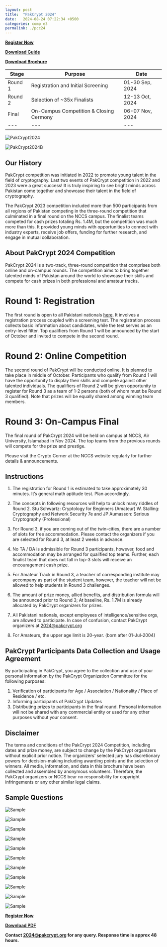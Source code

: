```yaml
---
layout: post
title:  "PakCrypt 2024"
date:   2024-08-24 07:22:34 +0500
categories: comp e3
permalink: ./pcc24
---
```


**[Register Now](https://bit.ly/pc24reg)**

**[Download Guide]({{site.url}}/{{site.baseurl}}/assets/doc/PC24B-R4.pdf)**

**[Download Brochure]({{site.url}}/{{site.baseurl}}/assets/doc/brochure2024pc.pdf)**

| Stage | Purpose | Date |
|---|---|---|
| Round 1 | Registration and Initial Screening | 01-30 Sep, 2024 |
| Round 2 | Selection of ~35x Finalists | 12-13 Oct, 2024 |
| Final | On-Campus Competition & Closing Cermony | 06-07 Nov, 2024 |
|---|---|---|

![PakCrypt2024]({{site.url}}/{{site.baseurl}}/assets/doc/S/1.png)

![PakCrypt2024B]({{site.url}}/{{site.baseurl}}/assets/doc/S/2.png)

## Our History
PakCrypt competition was initiated in 2022 to promote young talent in the field of cryptography. Last two events of PakCrypt competition in 2022 and 2023 were a great success! It is truly inspiring to see bright minds across Pakistan come together and showcase their talent in the field of cryptography. 

The PakCrypt 2023 competition included more than 500 participants from all regions of Pakistan competing in the three-round competition that culminated in a final round on the NCCS campus. The finalist teams competed for cash prizes totaling Rs. 1.4M, but the competition was much more than this. It provided young minds with opportunities to connect with industry experts, receive job offers, funding for further research, and engage in mutual collaboration. 

## About PakCrypt 2024 Competition
PakCrypt 2024 is a two-track, three-round competition that comprises both online and on-campus rounds. The competition aims to bring together talented minds of Pakistan around the world to showcase their skills and compete for cash prizes in both professional and amateur tracks.

# Round 1: Registration 				       
The first round is open to all Pakistani nationals [here](https://bit.ly/pc24reg). It involves a registration process coupled with a screening test. The registration process collects basic information about candidates, while the test serves as an entry-level filter.
Top qualifiers from Round 1 will be announced by the start of October and invited to compete in the second round.

# Round 2: Online Competition
The second round of PakCrypt will be conducted online. It is planned to take place in middle of October. Participants who qualify from Round 1 will have the opportunity to display their skills and compete against other talented individuals. The qualifiers of Round 2 will be given opportunity to register for Round 3 as a team of 1-2 persons  (both of whom must be Round 3 qualified). Note that prizes will be equally shared among winning team members. 

# Round 3: On-Campus Final
The final round of PakCrypt 2024 will be held on campus at NCCS, Air University, Islamabad in Nov 2024. The top teams from the previous rounds will compete for the prize and prestige. 

Please visit the Crypto Corner at the NCCS website regularly for further details & announcements. 

## Instructions
1. The registration for Round 1 is estimated to take approximately 30 minutes. It’s general math aptitude test.  Plan accordingly. 

2. The concepts in following resources will help to unlock many riddles of Round 2.
Stu Schwartz: Cryptology for Beginners (Amateur)
W. Stalling: Cryptography and Network Security 7e and JP Aumasson: Serious Cryptography (Professional)

3. For Round 3, if you are coming out of the twin-cities, there are a number of slots for free accommodation. Please contact the organizers if you are selected for Round 3, at least 2 weeks in advance.

4. No TA / DA is admissible for Round 3 participants, however, food and accommodation may be arranged for qualified top teams. Further, each finalist team that does not fall in top-3 slots will receive an encouragement cash prize.

5. For Amateur Track in Round 3, a teacher of corresponding institute may accompany as part of the student team, however, the teacher will not be allowed to help students in Round 3 challenges.

6. The amount of prize money, allied benefits, and distribution formula will be announced prior to Round 3; At baseline, Rs. 1.7M is already allocated by  PakCrypt organizers for prizes.

7. All Pakistani nationals, except employees of intelligence/sensitive orgs, are allowed to participate. In case of confusion, contact PakCrypt organizers at 2024@pakcrypt.org 

8. For Amateurs, the upper age limit is 20-year.  (born after 01-Jul-2004) 

## PakCrypt Participants Data Collection and Usage Agreement

By participating in PakCrypt, you agree to the  collection and use of your personal information  by the PakCrypt Organization Committee for the  following purposes:
1. Verification of participants for Age / Association / Nationality / Place of Residence / etc.
2. Informing participants of PakCrypt Updates
3. Distributing prizes to participants in the final round. 
Personal information will not be shared with any commercial entity or used for any other purposes without your consent.

## Disclaimer
The terms and conditions of the PakCrypt 2024 Competition, including dates and prize money, are subject to change by the PakCrypt organizers without explicit prior notice. The organizers' selected jury has discretionary powers for decision-making including awarding points and the selection of winners. All media, information, and data in this brochure have been collected and assembled by anonymous volunteers. Therefore, the PakCrypt organizers or NCCS bear no responsibility for copyright infringements or any other similar legal claims.

## Sample Questions

![Sample]({{site.url}}/{{site.baseurl}}/assets/doc/S/pc24s1.PNG)

![Sample]({{site.url}}/{{site.baseurl}}/assets/doc/S/pc24s2.PNG)

![Sample]({{site.url}}/{{site.baseurl}}/assets/doc/S/pc24s3.PNG)

![Sample]({{site.url}}/{{site.baseurl}}/assets/doc/S/pc24s4.PNG)

![Sample]({{site.url}}/{{site.baseurl}}/assets/doc/S/pc24s5.PNG)

![Sample]({{site.url}}/{{site.baseurl}}/assets/doc/S/pc24s6.PNG)

![Sample]({{site.url}}/{{site.baseurl}}/assets/doc/S/pc24s7.PNG)

![Sample]({{site.url}}/{{site.baseurl}}/assets/doc/S/pc24s8.PNG)

![Sample]({{site.url}}/{{site.baseurl}}/assets/doc/S/pc24s9.PNG)

![Sample]({{site.url}}/{{site.baseurl}}/assets/doc/S/pc24s10.PNG)

![Sample]({{site.url}}/{{site.baseurl}}/assets/doc/S/pc24s11.PNG)


**[Register Now](https://bit.ly/pc24reg)**

**[Download PDF]({{site.url}}/{{site.baseurl}}/assets/doc/PC24B-R4.pdf)**

**Contact 2024@pakcrypt.org for any query. Response time is approx 48 hours.**

